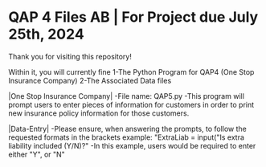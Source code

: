 # QAP 4 Files AB  | For Project due July 25th, 2024

Thank you for visiting this repository!

Within it, you will currently fine 
1-The Python Program for QAP4 (One Stop Insurance Company)
2-The Associated Data files

|One Stop Insurance Company|
-File name: QAP5.py
-This program will prompt users to enter pieces of information for customers in order to print new insurance policy information for those customers.

|Data-Entry|
-Please ensure, when answering the prompts, to follow the requested formats in the brackets
example: "ExtraLiab = input("Is extra liability included (Y/N)?"
-In this example, users would be required to enter either "Y", or "N"



